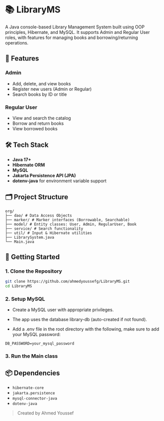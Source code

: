 # 📚 LibraryMS

A Java console-based Library Management System built using OOP principles, Hibernate, and MySQL. It supports Admin and Regular User roles, with features for managing books and borrowing/returning operations.

## 🔧 Features

### Admin
- Add, delete, and view books
- Register new users (Admin or Regular)
- Search books by ID or title

### Regular User
- View and search the catalog
- Borrow and return books
- View borrowed books

## 🛠️ Tech Stack

- **Java 17+**
- **Hibernate ORM**
- **MySQL**
- **Jakarta Persistence API (JPA)**
- **dotenv-java** for environment variable support

## 🗂 Project Structure

```
org/
├── dao/ # Data Access Objects
├── marker/ # Marker interfaces (Borrowable, Searchable)
├── model/ # Entity classes: User, Admin, RegularUser, Book
├── service/ # Search functionality
├── util/ # Input & Hibernate utilities
├── LibrarySystem.java
└── Main.java
```


## 🧪 Getting Started

### 1. Clone the Repository

```bash
git clone https://github.com/ahmedyoussefg/LibraryMS.git
cd LibraryMS
```

### 2. Setup MySQL
- Create a MySQL user with appropriate privileges.

- The app uses the database library-db (auto-created if not found).

- Add a .env file in the root directory with the following, make sure to add your MySQL password:
```
DB_PASSWORD=your_mysql_password
```
### 3. Run the Main class

## 📦 Dependencies
- `hibernate-core`
- `jakarta.persistence`
- `mysql-connector-java`
- `dotenv-java`

> Created by Ahmed Youssef